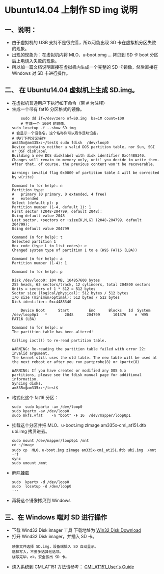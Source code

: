 # Ubuntu14.04 上制作 SD img 说明

## 一、说明：

* 由于虚拟机的 USB 支持不是很完善，所以可能出现 SD 卡在虚拟机分区失败的现象。
* 出现的现象为：在虚拟机内将 MLO、u-boot.omg ... 拷贝到 SD 卡 boot 分区后上电烧入失败的现象。
* 所以加一篇文档说明直接在虚拟机内生成一个完整的 SD 卡镜像，然后直接在 Windows 对 SD 卡进行操作。

## 二、 在 Ubuntu14.04 虚拟机上生成 SD.img。

* 在虚拟机普通用户下执行如下命令（带 # 为注释）
* 生成一个带有 fat16 分区格式的镜像。
    ```shell
        sudo dd if=/dev/zero of=SD.img  bs=1M count=100
        # 生成一个 100M 的镜像。
	sudo losetup -f --show SD.img
	# 会显示一个设备名，这个名称你可以看作是块设备。
	# 执行下列分区操作
	am335x@am335x:~/test$ sudo fdisk  /dev/loop0 
	Device contains neither a valid DOS partition table, nor Sun, SGI or OSF disklabel
	Building a new DOS disklabel with disk identifier 0xc4488340.
	Changes will remain in memory only, until you decide to write them.
	After that, of course, the previous content won't be recoverable.

	Warning: invalid flag 0x0000 of partition table 4 will be corrected by w(rite)

	Command (m for help): n
	Partition type:
	#   primary (0 primary, 0 extended, 4 free)
	e   extended
	Select (default p): p
	Partition number (1-4, default 1): 1
	First sector (2048-204799, default 2048): 
	Using default value 2048
	Last sector, +sectors or +size{K,M,G} (2048-204799, default 204799): 
	Using default value 204799

	Command (m for help): t
	Selected partition 1
	Hex code (type L to list codes): e
	Changed system type of partition 1 to e (W95 FAT16 (LBA))

	Command (m for help): a
	Partition number (1-4): 1

	Command (m for help): p 

	Disk /dev/loop0: 104 MB, 104857600 bytes
	255 heads, 63 sectors/track, 12 cylinders, total 204800 sectors
	Units = sectors of 1 * 512 = 512 bytes
	Sector size (logical/physical): 512 bytes / 512 bytes
	I/O size (minimum/optimal): 512 bytes / 512 bytes
	Disk identifier: 0xc4488340

		Device Boot      Start         End      Blocks   Id  System
	/dev/loop0p1   *        2048      204799      101376    e  W95 FAT16 (LBA)
	
	Command (m for help): w 
	The partition table has been altered!

	Calling ioctl() to re-read partition table.

	WARNING: Re-reading the partition table failed with error 22: Invalid argument.
	The kernel still uses the old table. The new table will be used at
	the next reboot or after you run partprobe(8) or kpartx(8)

	WARNING: If you have created or modified any DOS 6.x
	partitions, please see the fdisk manual page for additional
	information.
	Syncing disks.
	am335x@am335x:~/test$ 
    ```
* 格式化这个 fat16 分区：
    ```shell
	sudo  sudo kpartx -av /dev/loop0
	sudo kpartx -av /dev/loop0
	sudo mkfs.vfat    -n "boot" -F 16  /dev/mapper/loop0p1
    ```
* 挂载这个分区并把 MLO、u-boot.img zImage am335x-cmi_at151.dtb ubi.img 拷贝进去。
    ```shell
	sudo mount /dev/mapper/loop0p1 /mnt
 	cd ~/image
	sudo cp  MLO、u-boot.img zImage am335x-cmi_at151.dtb ubi.img  /mnt -rf
	sync
	sudo umount /mnt
    ```
* 解除挂载
    ```shell
	sudo  kpartx -d /dev/loop0
	sudo  losetup -d /dev/loop0
    ···
* 再将这个镜像拷贝到 Windows

## 三、在 Windows 端对 SD 进行操作

* 下载 Wind32 Disk imager 工具
	下载地址为 [Win32 Disk Download](https://sourceforge.net/projects/win32diskimager/)
* 打开 Wind32 Disk imager，并插入 SD 卡。
    ```shell
	映像文件选择 SD.img，设备端插入 SD 自动显示。
	选择写入，不要多选其他选项。
	烧写完毕，ok，安全拔出 SD 卡。
    ```
* 烧入系统到 CMI_AT151 方法请参考： [CMI_AT151_User's Guide](User's_Guide.md)
